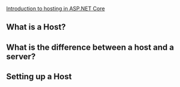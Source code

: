 [Introduction to hosting in ASP.NET Core](https://docs.microsoft.com/en-us/aspnet/core/fundamentals/hosting)

## What is a Host?


## What is the difference between a host and a server?


## Setting up a Host

